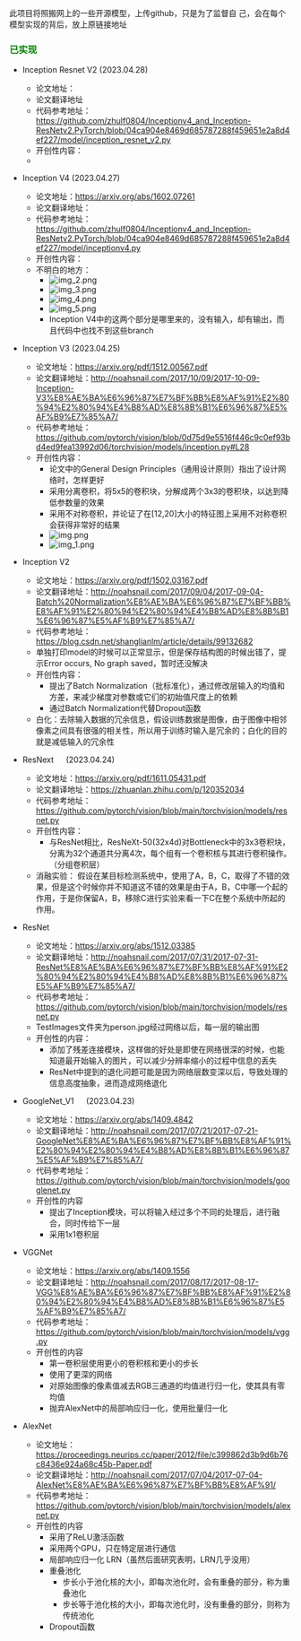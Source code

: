 此项目将照搬网上的一些开源模型，上传github，只是为了监督自
己，会在每个模型实现的背后，放上原链接地址


### <font color='Green'>已实现</font>

- Inception Resnet V2 (2023.04.28)
  - 论文地址：
  - 论文翻译地址
  - 代码参考地址：https://github.com/zhulf0804/Inceptionv4_and_Inception-ResNetv2.PyTorch/blob/04ca904e8469d685787288f459651e2a8d4ef227/model/inception_resnet_v2.py
  - 开创性内容：
  - 


- Inception V4 (2023.04.27)
  - 论文地址：https://arxiv.org/abs/1602.07261
  - 论文翻译地址：
  - 代码参考地址：https://github.com/zhulf0804/Inceptionv4_and_Inception-ResNetv2.PyTorch/blob/04ca904e8469d685787288f459651e2a8d4ef227/model/inceptionv4.py
  - 开创性内容：
  - 不明白的地方：
    - ![img_2.png](Images%2Fimg_2.png)
    - ![img_3.png](Images%2Fimg_3.png)
    - ![img_4.png](Images%2Fimg_4.png)
    - ![img_5.png](Images%2Fimg_5.png)
    - Inception V4中的这两个部分是哪里来的，没有输入，却有输出，而且代码中也找不到这些branch


- Inception V3 (2023.04.25)
  - 论文地址：https://arxiv.org/pdf/1512.00567.pdf
  - 论文翻译地址：http://noahsnail.com/2017/10/09/2017-10-09-Inception-V3%E8%AE%BA%E6%96%87%E7%BF%BB%E8%AF%91%E2%80%94%E2%80%94%E4%B8%AD%E8%8B%B1%E6%96%87%E5%AF%B9%E7%85%A7/
  - 代码参考地址：https://github.com/pytorch/vision/blob/0d75d9e5516f446c9c0ef93bd4ed9fea13992d06/torchvision/models/inception.py#L28
  - 开创性内容：
    - 论文中的General Design Principles（通用设计原则）指出了设计网络时，怎样更好
    - 采用分离卷积，将5x5的卷积块，分解成两个3x3的卷积块，以达到降低参数量的效果
    - 采用不对称卷积，并论证了在[12,20]大小的特征图上采用不对称卷积会获得非常好的结果
    - ![img.png](Images/img.png)
    - ![img_1.png](Images/img_1.png)
  

- Inception V2
  - 论文地址：https://arxiv.org/pdf/1502.03167.pdf
  - 论文翻译地址：http://noahsnail.com/2017/09/04/2017-09-04-Batch%20Normalization%E8%AE%BA%E6%96%87%E7%BF%BB%E8%AF%91%E2%80%94%E2%80%94%E4%B8%AD%E8%8B%B1%E6%96%87%E5%AF%B9%E7%85%A7/
  - 代码参考地址：https://blog.csdn.net/shanglianlm/article/details/99132682
  - 单独打印model的时候可以正常显示，但是保存结构图的时候出错了，提示Error occurs, No graph saved，暂时还没解决
  - 开创性内容：
    - 提出了Batch Normalization（批标准化），通过修改层输入的均值和方差，来减少梯度对参数或它们的初始值尺度上的依赖
    - 通过Batch Normalization代替Dropout函数
  - 白化：去除输入数据的冗余信息，假设训练数据是图像，由于图像中相邻像素之间具有很强的相关性，所以用于训练时输入是冗余的；白化的目的就是减低输入的冗余性

  

- ResNext &emsp; (2023.04.24)
  - 论文地址：https://arxiv.org/pdf/1611.05431.pdf
  - 论文翻译地址：https://zhuanlan.zhihu.com/p/120352034
  - 代码参考地址：https://github.com/pytorch/vision/blob/main/torchvision/models/resnet.py
  - 开创性内容：
    - 与ResNet相比，ResNeXt-50(32x4d)对Bottleneck中的3x3卷积块，分离为32个通道共分离4次，每个组有一个卷积核与其进行卷积操作。（分组卷积层）
  - 消融实验： 假设在某目标检测系统中，使用了A，B，C，取得了不错的效果，但是这个时候你并不知道这不错的效果是由于A，B，C中哪一个起的作用，于是你保留A，B，移除C进行实验来看一下C在整个系统中所起的作用。


- ResNet
  - 论文地址：https://arxiv.org/abs/1512.03385
  - 论文翻译地址：http://noahsnail.com/2017/07/31/2017-07-31-ResNet%E8%AE%BA%E6%96%87%E7%BF%BB%E8%AF%91%E2%80%94%E2%80%94%E4%B8%AD%E8%8B%B1%E6%96%87%E5%AF%B9%E7%85%A7/
  - 代码参考地址：https://github.com/pytorch/vision/blob/main/torchvision/models/resnet.py
  - TestImages文件夹为person.jpg经过网络以后，每一层的输出图
  - 开创性的内容：
    - 添加了残差连接模块，这样做的好处是即使在网络很深的时候，也能知道最开始输入的图片，可以减少分辨率缩小的过程中信息的丢失
    - ResNet中提到的退化问题可能是因为网络层数变深以后，导致处理的信息高度抽象，进而造成网络退化


- GoogleNet_V1 &emsp; (2023.04.23)
  - 论文地址：https://arxiv.org/abs/1409.4842
  - 论文翻译地址：http://noahsnail.com/2017/07/21/2017-07-21-GoogleNet%E8%AE%BA%E6%96%87%E7%BF%BB%E8%AF%91%E2%80%94%E2%80%94%E4%B8%AD%E8%8B%B1%E6%96%87%E5%AF%B9%E7%85%A7/
  - 代码参考地址：https://github.com/pytorch/vision/blob/main/torchvision/models/googlenet.py
  - 开创性的内容
    - 提出了Inception模块，可以将输入经过多个不同的处理后，进行融合，同时传给下一层
    - 采用1x1卷积层


- VGGNet
  - 论文地址：https://arxiv.org/abs/1409.1556
  - 论文翻译地址：http://noahsnail.com/2017/08/17/2017-08-17-VGG%E8%AE%BA%E6%96%87%E7%BF%BB%E8%AF%91%E2%80%94%E2%80%94%E4%B8%AD%E8%8B%B1%E6%96%87%E5%AF%B9%E7%85%A7/
  - 代码参考地址： https://github.com/pytorch/vision/blob/main/torchvision/models/vgg.py
  - 开创性的内容
    - 第一卷积层使用更小的卷积核和更小的步长
    - 使用了更深的网络
    - 对原始图像的像素值减去RGB三通道的均值进行归一化，使其具有零均值
    - 抛弃AlexNet中的局部响应归一化，使用批量归一化


- AlexNet
  - 论文地址：https://proceedings.neurips.cc/paper/2012/file/c399862d3b9d6b76c8436e924a68c45b-Paper.pdf
  - 论文翻译地址：http://noahsnail.com/2017/07/04/2017-07-04-AlexNet%E8%AE%BA%E6%96%87%E7%BF%BB%E8%AF%91/
  - 代码参考地址：https://github.com/pytorch/vision/blob/main/torchvision/models/alexnet.py
  - 开创性的内容
    - 采用了ReLU激活函数
    - 采用两个GPU，只在特定层进行通信
    - 局部响应归一化 LRN（虽然后面研究表明，LRN几乎没用）
    - 重叠池化 
      - 步长小于池化核的大小，即每次池化时，会有重叠的部分，称为重叠池化
      - 步长等于池化核的大小，即每次池化时，没有重叠的部分，则称为传统池化
    - Dropout函数